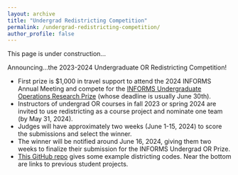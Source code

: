 ```yaml
---
layout: archive
title: "Undergrad Redistricting Competition"
permalink: /undergrad-redistricting-competition/
author_profile: false
---
```


This page is under construction...

Announcing...the 2023-2024 Undergraduate OR Redistricting Competition!

- First prize is $1,000 in travel support to attend the 2024 INFORMS Annual Meeting and compete for the [INFORMS Undergraduate Operations Research Prize](https://www.informs.org/Recognizing-Excellence/INFORMS-Prizes/Undergraduate-Operations-Research-Prize) (whose deadline is usually June 30th).
- Instructors of undergrad OR courses in fall 2023 or spring 2024 are invited to use redistricting as a course project and nominate one team (by May 31, 2024).
- Judges will have approximately two weeks (June 1-15, 2024) to score the submissions and select the winner.
- The winner will be notified around June 16, 2024, giving them two weeks to finalize their submission for the INFORMS Undergrad OR Prize.
- [This GitHub repo](https://github.com/AustinLBuchanan/Districting-Examples-2020) gives some example districting codes. Near the bottom are links to previous student projects.
